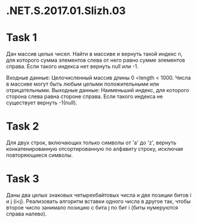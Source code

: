 # .NET.S.2017.01.Slizh.03
<h1>Task 1</h1>
<p>
Дан массив целых чисел. Найти в массиве и вернуть такой индекс n, для которого сумма элементов слева от него равно сумме элементов справа. Если такого индекса нет вернуть null   или -1.
</p>
<p>
Входные данные: Целочисленный массив длины 0 &#60length &#60 1000. Числа в массиве могут быть любым целыми положительными или отрицательными.
Выходные данные: Наименьший индекс, для которого сторона слева равна стороне справа. Если такого индекса не существует вернуть -1(null).
</p>
<h1>Task 2</h1>
<p>Для двух строк, включающих только символы от 'a'  до  'z', вернуть конкатенированную отсортированную по алфавиту строку, исключая повторяющиеся символы.
</p>
<h1>Task 3</h1>
<p>
Даны два целых знаковых четырехбайтовых числа и две позиции битов i и j (i&#60j). Реализовать алгоритм вставки одного числа в другое так, чтобы второе число занимало позицию с бита j по бит i (биты нумеруются справа налево).</p>
